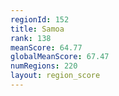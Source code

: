 ```yaml
---
regionId: 152
title: Samoa
rank: 138
meanScore: 64.77
globalMeanScore: 67.47
numRegions: 220
layout: region_score
---
```

